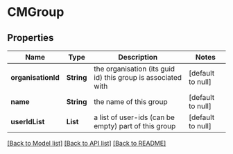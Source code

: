 # CMGroup
## Properties

| Name | Type | Description | Notes |
|------------ | ------------- | ------------- | -------------|
| **organisationId** | **String** | the organisation (its guid id) this group is associated with | [default to null] |
| **name** | **String** | the name of this group | [default to null] |
| **userIdList** | **List** | a list of user-ids (can be empty) part of this group | [default to null] |

[[Back to Model list]](../README.md#documentation-for-models) [[Back to API list]](../README.md#documentation-for-api-endpoints) [[Back to README]](../README.md)

